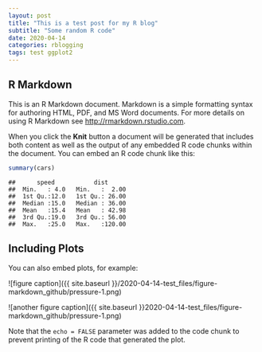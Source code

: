 ```yaml
---
layout: post
title: "This is a test post for my R blog"
subtitle: "Some random R code"
date: 2020-04-14
categories: rblogging
tags: test ggplot2
---
```


R Markdown
----------

This is an R Markdown document. Markdown is a simple formatting syntax
for authoring HTML, PDF, and MS Word documents. For more details on
using R Markdown see
<a href="http://rmarkdown.rstudio.com" class="uri">http://rmarkdown.rstudio.com</a>.

When you click the **Knit** button a document will be generated that
includes both content as well as the output of any embedded R code
chunks within the document. You can embed an R code chunk like this:

``` r
summary(cars)
```

    ##      speed           dist       
    ##  Min.   : 4.0   Min.   :  2.00  
    ##  1st Qu.:12.0   1st Qu.: 26.00  
    ##  Median :15.0   Median : 36.00  
    ##  Mean   :15.4   Mean   : 42.98  
    ##  3rd Qu.:19.0   3rd Qu.: 56.00  
    ##  Max.   :25.0   Max.   :120.00

Including Plots
---------------

You can also embed plots, for example:

![figure caption]({{ site.baseurl }}/2020-04-14-test_files/figure-markdown_github/pressure-1.png)

![another figure caption]({{ site.baseurl }}2020-04-14-test_files/figure-markdown_github/pressure-1.png)

Note that the `echo = FALSE` parameter was added to the code chunk to
prevent printing of the R code that generated the plot.
